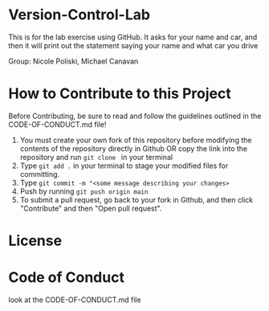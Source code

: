 # Version-Control-Lab
This is for the lab exercise using GitHub. It asks for your name and car, and then it will print out the statement saying your name and what car you drive

Group: Nicole Poliski, Michael Canavan

# How to Contribute to this Project
Before Contributing, be sure to read and follow the guidelines outlined in the CODE-OF-CONDUCT.md file!
1. You must create your own fork of this repository before modifying the contents of the repository directly in Github OR copy the link into the repository and run ```git clone ``` in your terminal
2. Type ``git add .`` in your terminal to stage your modified files for committing. 
3. Type ``git commit -m "<some message describing your changes>``
4. Push by running ``git push origin main``
5. To submit a pull request, go back to your fork in Github, and then click "Contribute" and then "Open pull request".

# License


# Code of Conduct
look at the CODE-OF-CONDUCT.md file
